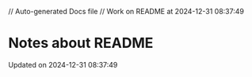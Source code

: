 // Auto-generated Docs file
// Work on README at 2024-12-31 08:37:49
# Notes about README
Updated on 2024-12-31 08:37:49
